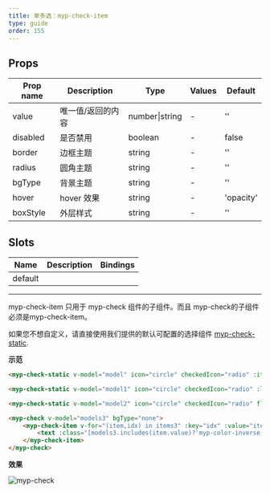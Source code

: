 ```yaml
---
title: 单多选：myp-check-item
type: guide
order: 155
---
```


## Props

| Prop name | Description       | Type           | Values | Default   |
| --------- | ----------------- | -------------- | ------ | --------- |
| value     | 唯一值/返回的内容 | number\|string | -      | ''        |
| disabled  | 是否禁用          | boolean        | -      | false     |
| border    | 边框主题          | string         | -      | ''        |
| radius    | 圆角主题          | string         | -      | ''        |
| bgType    | 背景主题          | string         | -      | ''        |
| hover     | hover 效果        | string         | -      | 'opacity' |
| boxStyle  | 外层样式          | string         | -      | ''        |

## Slots

| Name    | Description | Bindings |
| ------- | ----------- | -------- |
| default |             |          |

---

myp-check-item 只用于 myp-check 组件的子组件。而且 myp-check的子组件必须是myp-check-item。

如果您不想自定义，请直接使用我们提供的默认可配置的选择组件 [myp-check-static](/doc/guide/myp-check-static.html).

**示范**

```html
<myp-check-static v-model="model" icon="circle" checkedIcon="radio" :items="items1" direction="right" :isBetween="true" itemBoxStyle="background-color:#F5F7F9;padding-left:32rpx;padding-right:32rpx;" boxStyle="border-radius:16rpx;overflow:hidden;"></myp-check-static>

<myp-check-static v-model="model1" icon="circle" checkedIcon="radio" :limits="3" :items="items1" direction="right" :isBetween="true" itemBoxStyle="border-bottom-width:1px;border-bottom-color:#F5F7F9;" @overed="toOveredHint"></myp-check-static>

<myp-check-static v-model="model2" icon="circle" checkedIcon="radio" flex="column" :limits="2" :items="items2" textLabel="title" valueLabel="value" disabledLabel="disabled" itemSpace="16rpx"></myp-check-static>

<myp-check v-model="models3" bgType="none">
	<myp-check-item v-for="(item,idx) in items3" :key="idx" :value="item.value" :disabled="item.disabled" :border="models3.includes(item.value)?'all-primary':'all'" :bgType="models3.includes(item.value)?'primary':'inverse'" boxStyle="flex-direction:row;justify-content:center;align-items:center;height:80rpx;margin-bottom:16rpx;border-radius:16rpx;">
		<text :class="[models3.includes(item.value)?'myp-color-inverse':'myp-color-text', 'myp-size-base']">{{item.title}}</text>
	</myp-check-item>
</myp-check>
```

**效果**

![myp-check](/images/doc/check.jpeg)
